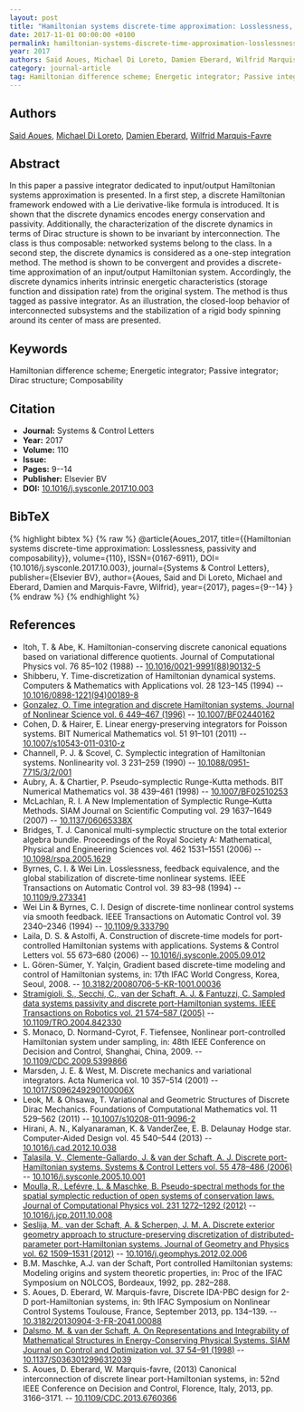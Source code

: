 ```yaml
---
layout: post
title: "Hamiltonian systems discrete-time approximation: Losslessness, passivity and composability"
date: 2017-11-01 00:00:00 +0100
permalink: hamiltonian-systems-discrete-time-approximation-losslessness-passivity-and-composability
year: 2017
authors: Said Aoues, Michael Di Loreto, Damien Eberard, Wilfrid Marquis-Favre
category: journal-article
tag: Hamiltonian difference scheme; Energetic integrator; Passive integrator; Dirac structure; Composability
---
```

 
## Authors
[Said Aoues](authors/said-aoues), [Michael Di Loreto](authors/michael-di-loreto), [Damien Eberard](authors/damien-eberard), [Wilfrid Marquis-Favre](authors/wilfrid-marquis-favre)
 
## Abstract
In this paper a passive integrator dedicated to input/output Hamiltonian systems approximation is presented. In a first step, a discrete Hamiltonian framework endowed with a Lie derivative-like formula is introduced. It is shown that the discrete dynamics encodes energy conservation and passivity. Additionally, the characterization of the discrete dynamics in terms of Dirac structure is shown to be invariant by interconnection. The class is thus composable: networked systems belong to the class. In a second step, the discrete dynamics is considered as a one-step integration method. The method is shown to be convergent and provides a discrete-time approximation of an input/output Hamiltonian system. Accordingly, the discrete dynamics inherits intrinsic energetic characteristics (storage function and dissipation rate) from the original system. The method is thus tagged as passive integrator. As an illustration, the closed-loop behavior of interconnected subsystems and the stabilization of a rigid body spinning around its center of mass are presented.
 
## Keywords
Hamiltonian difference scheme; Energetic integrator; Passive integrator; Dirac structure; Composability
 
## Citation
- **Journal:** Systems &amp; Control Letters
- **Year:** 2017
- **Volume:** 110
- **Issue:** 
- **Pages:** 9--14
- **Publisher:** Elsevier BV
- **DOI:** [10.1016/j.sysconle.2017.10.003](https://doi.org/10.1016/j.sysconle.2017.10.003)
 
## BibTeX
{% highlight bibtex %}
{% raw %}
@article{Aoues_2017,
  title={{Hamiltonian systems discrete-time approximation: Losslessness, passivity and composability}},
  volume={110},
  ISSN={0167-6911},
  DOI={10.1016/j.sysconle.2017.10.003},
  journal={Systems &amp; Control Letters},
  publisher={Elsevier BV},
  author={Aoues, Said and Di Loreto, Michael and Eberard, Damien and Marquis-Favre, Wilfrid},
  year={2017},
  pages={9--14}
}
{% endraw %}
{% endhighlight %}
 
## References
- Itoh, T. & Abe, K. Hamiltonian-conserving discrete canonical equations based on variational difference quotients. Journal of Computational Physics vol. 76 85–102 (1988) -- [10.1016/0021-9991(88)90132-5](https://doi.org/10.1016/0021-9991(88)90132-5)
- Shibberu, Y. Time-discretization of Hamiltonian dynamical systems. Computers &amp; Mathematics with Applications vol. 28 123–145 (1994) -- [10.1016/0898-1221(94)00189-8](https://doi.org/10.1016/0898-1221(94)00189-8)
- [Gonzalez, O. Time integration and discrete Hamiltonian systems. Journal of Nonlinear Science vol. 6 449–467 (1996)](time-integration-and-discrete-hamiltonian-systems) -- [10.1007/BF02440162](https://doi.org/10.1007/BF02440162)
- Cohen, D. & Hairer, E. Linear energy-preserving integrators for Poisson systems. BIT Numerical Mathematics vol. 51 91–101 (2011) -- [10.1007/s10543-011-0310-z](https://doi.org/10.1007/s10543-011-0310-z)
- Channell, P. J. & Scovel, C. Symplectic integration of Hamiltonian systems. Nonlinearity vol. 3 231–259 (1990) -- [10.1088/0951-7715/3/2/001](https://doi.org/10.1088/0951-7715/3/2/001)
- Aubry, A. & Chartier, P. Pseudo-symplectic Runge-Kutta methods. BIT Numerical Mathematics vol. 38 439–461 (1998) -- [10.1007/BF02510253](https://doi.org/10.1007/BF02510253)
- McLachlan, R. I. A New Implementation of Symplectic Runge–Kutta Methods. SIAM Journal on Scientific Computing vol. 29 1637–1649 (2007) -- [10.1137/06065338X](https://doi.org/10.1137/06065338X)
- Bridges, T. J. Canonical multi-symplectic structure on the total exterior algebra bundle. Proceedings of the Royal Society A: Mathematical, Physical and Engineering Sciences vol. 462 1531–1551 (2006) -- [10.1098/rspa.2005.1629](https://doi.org/10.1098/rspa.2005.1629)
- Byrnes, C. I. & Wei Lin. Losslessness, feedback equivalence, and the global stabilization of discrete-time nonlinear systems. IEEE Transactions on Automatic Control vol. 39 83–98 (1994) -- [10.1109/9.273341](https://doi.org/10.1109/9.273341)
- Wei Lin & Byrnes, C. I. Design of discrete-time nonlinear control systems via smooth feedback. IEEE Transactions on Automatic Control vol. 39 2340–2346 (1994) -- [10.1109/9.333790](https://doi.org/10.1109/9.333790)
- Laila, D. S. & Astolfi, A. Construction of discrete-time models for port-controlled Hamiltonian systems with applications. Systems &amp; Control Letters vol. 55 673–680 (2006) -- [10.1016/j.sysconle.2005.09.012](https://doi.org/10.1016/j.sysconle.2005.09.012)
- L. Gören-Sümer, Y. Yalçin, Gradient based discrete-time modeling and control of Hamiltonian systems, in: 17th IFAC World Congress, Korea, Seoul, 2008. -- [10.3182/20080706-5-KR-1001.00036](https://doi.org/10.3182/20080706-5-KR-1001.00036)
- [Stramigioli, S., Secchi, C., van der Schaft, A. J. & Fantuzzi, C. Sampled data systems passivity and discrete port-Hamiltonian systems. IEEE Transactions on Robotics vol. 21 574–587 (2005)](sampled-data-systems-passivity-and-discrete-port-hamiltonian-systems) -- [10.1109/TRO.2004.842330](https://doi.org/10.1109/TRO.2004.842330)
- S. Monaco, D. Normand-Cyrot, F. Tiefensee, Nonlinear port-controlled Hamiltonian system under sampling, in: 48th IEEE Conference on Decision and Control, Shanghai, China, 2009. -- [10.1109/CDC.2009.5399866](https://doi.org/10.1109/CDC.2009.5399866)
- Marsden, J. E. & West, M. Discrete mechanics and variational integrators. Acta Numerica vol. 10 357–514 (2001) -- [10.1017/S096249290100006X](https://doi.org/10.1017/S096249290100006X)
- Leok, M. & Ohsawa, T. Variational and Geometric Structures of Discrete Dirac Mechanics. Foundations of Computational Mathematics vol. 11 529–562 (2011) -- [10.1007/s10208-011-9096-2](https://doi.org/10.1007/s10208-011-9096-2)
- Hirani, A. N., Kalyanaraman, K. & VanderZee, E. B. Delaunay Hodge star. Computer-Aided Design vol. 45 540–544 (2013) -- [10.1016/j.cad.2012.10.038](https://doi.org/10.1016/j.cad.2012.10.038)
- [Talasila, V., Clemente-Gallardo, J. & van der Schaft, A. J. Discrete port-Hamiltonian systems. Systems &amp; Control Letters vol. 55 478–486 (2006)](discrete-port-hamiltonian-systems) -- [10.1016/j.sysconle.2005.10.001](https://doi.org/10.1016/j.sysconle.2005.10.001)
- [Moulla, R., Lefévre, L. & Maschke, B. Pseudo-spectral methods for the spatial symplectic reduction of open systems of conservation laws. Journal of Computational Physics vol. 231 1272–1292 (2012)](pseudo-spectral-methods-for-the-spatial-symplectic-reduction-of-open-systems-of-conservation-laws) -- [10.1016/j.jcp.2011.10.008](https://doi.org/10.1016/j.jcp.2011.10.008)
- [Seslija, M., van der Schaft, A. & Scherpen, J. M. A. Discrete exterior geometry approach to structure-preserving discretization of distributed-parameter port-Hamiltonian systems. Journal of Geometry and Physics vol. 62 1509–1531 (2012)](discrete-exterior-geometry-approach-to-structure-preserving-discretization-of-distributed-parameter-port-hamiltonian-systems) -- [10.1016/j.geomphys.2012.02.006](https://doi.org/10.1016/j.geomphys.2012.02.006)
- B.M. Maschke, A.J. van der Schaft, Port controlled Hamiltonian systems: Modeling origins and system theoretic properties, in: Proc of the IFAC Symposium on NOLCOS, Bordeaux, 1992, pp. 282–288.
- S. Aoues, D. Eberard, W. Marquis-favre, Discrete IDA-PBC design for 2-D port-Hamiltonian systems, in: 9th IFAC Symposium on Nonlinear Control Systems Toulouse, France, September 2013, pp. 134–139. -- [10.3182/20130904-3-FR-2041.00088](https://doi.org/10.3182/20130904-3-FR-2041.00088)
- [Dalsmo, M. & van der Schaft, A. On Representations and Integrability of Mathematical Structures in Energy-Conserving Physical Systems. SIAM Journal on Control and Optimization vol. 37 54–91 (1998)](on-representations-and-integrability-of-mathematical-structures-in-energy-conserving-physical-systems) -- [10.1137/S0363012996312039](https://doi.org/10.1137/S0363012996312039)
- S. Aoues, D. Eberard, W. Marquis-favre, (2013) Canonical interconnection of discrete linear port-Hamiltonian systems, in: 52nd IEEE Conference on Decision and Control, Florence, Italy, 2013, pp. 3166–3171. -- [10.1109/CDC.2013.6760366](https://doi.org/10.1109/CDC.2013.6760366)

